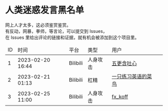 # 人类迷惑发言黑名单

网上人才太多，这必须鉴赏鉴赏。<br/>
有反动，网暴，拳师，等言论，可以提交到 Issues，<br/>
在 Issues 里给出评论的链接和证据，就有机会被添加到这个项目里。<br/>

<table>
<thead><tr><td>ID</td><td>时间</td><td>平台</td><td>类型</td><td>用户</td><td></td>
<tbody>
  <tr><td>1</td><td>2023-02-20 16:44</td><td>Bilibili</td><td>人身攻击</td><td><a href="https://space.bilibili.com/3493122482899232">五更含吐心</a></td>
  <tr><td>2</td><td>2023-02-21 01:13</td><td>Bilibili</td><td>杠精</td><td><a href="https://space.bilibili.com/396794344">一只练习英语的菜鸟</a></td>
  <tr><td>3</td><td>2023-02-25 11:00</td><td>Bilibili</td><td>人身攻击</td><td><a href="https://space.bilibili.com/549077546">fx_koff</a></td>
</tbody>
